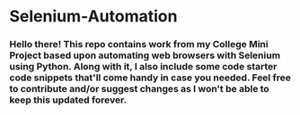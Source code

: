 # Selenium-Automation

### Hello there! This repo contains work from my College Mini Project based upon automating web browsers with Selenium using Python. Along with it, I also include some code starter code snippets that'll come handy in case you needed. Feel free to contribute and/or suggest changes as I won't be able to keep this updated forever.
